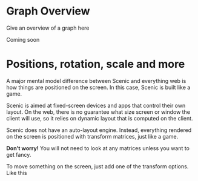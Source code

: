 # Graph Overview

Give an overview of a graph here

Coming soon





# Positions, rotation, scale and more

A major mental model difference between Scenic and everything web is how things are positioned on the screen. In this case, Scenic is built like a game.

Scenic is aimed at fixed-screen devices and apps that control their own layout. On the web, there is no guarantee what size screen or window the client will use, so it relies on dynamic layout that is computed on the client.

Scenic does not have an auto-layout engine. Instead, everything rendered on the screen is positioned with transform matrices, just like a game.

**Don’t worry!** You will not need to look at any matrices unless you want to get fancy.

To move something on the screen, just add one of the transform options. Like this

# 







